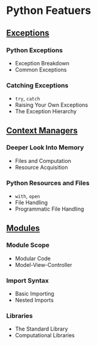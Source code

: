 # Python Featuers

## [Exceptions](https://github.com/ByteAcademy-Curriculum/Data-Science/blob/master/Slides/Phase%201/Week%201/Slides/Python-Features/Exceptions.md)
### Python Exceptions
* Exception Breakdown
* Common Exceptions
### Catching Exceptions
* ```try```, ```catch```
* Raising Your Own Exceptions
* The Exception Hierarchy

## [Context Managers](https://github.com/ByteAcademy-Curriculum/Data-Science/blob/master/Slides/Phase%201/Week%201/Slides/Python-Features/Context-Managers.md)
### Deeper Look Into Memory
* Files and Computation
* Resource Acquisition
### Python Resources and Files
* ```with```, ```open```
* File Handling
* Programmatic File Handling

## [Modules](https://github.com/ByteAcademy-Curriculum/Data-Science/blob/master/Slides/Phase%201/Week%201/Slides/Python-Features/Modules.md)
### Module Scope
* Modular Code
* Model-View-Controller
### Import Syntax
* Basic Importing
* Nested Imports
### Libraries
* The Standard Library
* Computational Libraries

